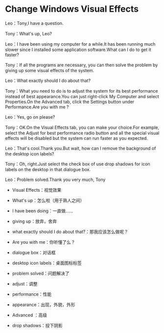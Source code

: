 # Change Windows Visual Effects

Leo：Tony,I have a question.

Tony：What's up, Leo?

Leo：I have been using my computer for a while.It has been running much slower since I installed some application software.What can I do to get it faster?

Tony：If all the programs are necessary, you can then solve the problem by giving up some visual effects of the system.

Leo：What exactly should I do about that?

Tony：What you need to do is to adjust the system for its best performance instead of best appearance.You can just right-click My Computer and select Properties.On the Advanced tab, click the Settings button under Performance.Are you with me ?

Leo：Yes, go on please?

Tony：OK.On the Visual Effects tab, you can make your choice.For example, select the Adjust for best performance radio button and all the special visual effects will be disabled but the system can run faster as you expected.

Leo：That's cool.Thank you.But wait, how can I remove the background of the desktop icon labels?

Tony：Oh, right.Just select the check box of use drop shadows for icon labels on the desktop in that dialogue box.

Leo：Problem solved.Thank you very much, Tony



- Visual Effects：视觉效果

- What's up：怎么啦（用于熟人之间）

- I have been doing：一直做……

- giving up：放弃，舍弃

- what exactly should I do about that?：那我应该怎么做呢？

- Are you with me：你听懂了么？

- dialogue box：对话框

- desktop icon labels：桌面图标标签

- problem solved：问题解决了

- adjust：调整

- performance：性能 

- appearance：出现，外貌，外形

- Advanced ：高级

- drop shadows：投下阴影
